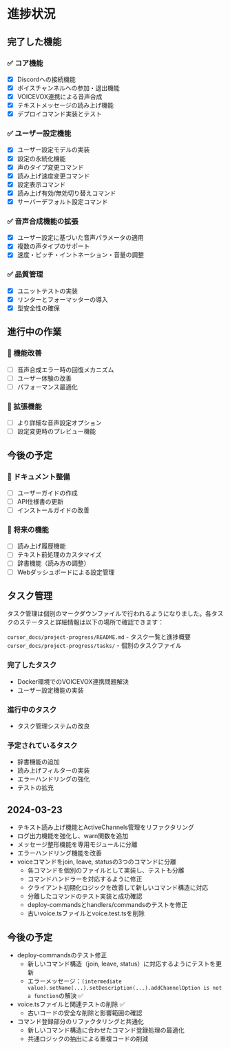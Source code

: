 # 進捗状況

## 完了した機能

### ✅ コア機能
- [x] Discordへの接続機能
- [x] ボイスチャンネルへの参加・退出機能
- [x] VOICEVOX連携による音声合成
- [x] テキストメッセージの読み上げ機能
- [x] デプロイコマンド実装とテスト

### ✅ ユーザー設定機能
- [x] ユーザー設定モデルの実装
- [x] 設定の永続化機能
- [x] 声のタイプ変更コマンド
- [x] 読み上げ速度変更コマンド
- [x] 設定表示コマンド
- [x] 読み上げ有効/無効切り替えコマンド
- [x] サーバーデフォルト設定コマンド

### ✅ 音声合成機能の拡張
- [x] ユーザー設定に基づいた音声パラメータの適用
- [x] 複数の声タイプのサポート
- [x] 速度・ピッチ・イントネーション・音量の調整

### ✅ 品質管理
- [x] ユニットテストの実装
- [x] リンターとフォーマッターの導入
- [x] 型安全性の確保

## 進行中の作業

### 🔄 機能改善
- [ ] 音声合成エラー時の回復メカニズム
- [ ] ユーザー体験の改善
- [ ] パフォーマンス最適化

### 🔄 拡張機能
- [ ] より詳細な音声設定オプション
- [ ] 設定変更時のプレビュー機能

## 今後の予定

### 📝 ドキュメント整備
- [ ] ユーザーガイドの作成
- [ ] API仕様書の更新
- [ ] インストールガイドの改善

### 🚀 将来の機能
- [ ] 読み上げ履歴機能
- [ ] テキスト前処理のカスタマイズ
- [ ] 辞書機能（読み方の調整）
- [ ] Webダッシュボードによる設定管理

## タスク管理

タスク管理は個別のマークダウンファイルで行われるようになりました。各タスクのステータスと詳細情報は以下の場所で確認できます：

`cursor_docs/project-progress/README.md` - タスク一覧と進捗概要
`cursor_docs/project-progress/tasks/` - 個別のタスクファイル

### 完了したタスク

- Docker環境でのVOICEVOX連携問題解決
- ユーザー設定機能の実装

### 進行中のタスク

- タスク管理システムの改良

### 予定されているタスク

- 辞書機能の追加
- 読み上げフィルターの実装
- エラーハンドリングの強化
- テストの拡充

## 2024-03-23
- テキスト読み上げ機能とActiveChannels管理をリファクタリング
- ログ出力機能を強化し、warn関数を追加
- メッセージ整形機能を専用モジュールに分離
- エラーハンドリング機能を改善
- voiceコマンドをjoin, leave, statusの3つのコマンドに分離
  - 各コマンドを個別のファイルとして実装し、テストも分離
  - コマンドハンドラーを対応するように修正
  - クライアント初期化ロジックを改善して新しいコマンド構造に対応
  - 分離したコマンドのテスト実装と成功確認
  - deploy-commandsとhandlers/commandsのテストを修正
  - 古いvoice.tsファイルとvoice.test.tsを削除

## 今後の予定
- deploy-commandsのテスト修正
  - 新しいコマンド構造（join, leave, status）に対応するようにテストを更新
  - エラーメッセージ：`(intermediate value).setName(...).setDescription(...).addChannelOption is not a function`の解決 ✅
- voice.tsファイルと関連テストの削除 ✅
  - 古いコードの安全な削除と影響範囲の確認
- コマンド登録部分のリファクタリングと共通化
  - 新しいコマンド構造に合わせたコマンド登録処理の最適化
  - 共通ロジックの抽出による重複コードの削減 